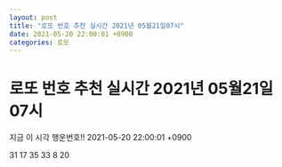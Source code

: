 ```yaml
---
layout: post
title: "로또 번호 추천 실시간 2021년 05월21일07시"
date: 2021-05-20 22:00:01 +0900
categories: 로또
---
```


# 로또 번호 추천 실시간 2021년 05월21일07시

지금 이 시각 행운번호!! 2021-05-20 22:00:01 +0900

 31  17  35  33  8  20 

